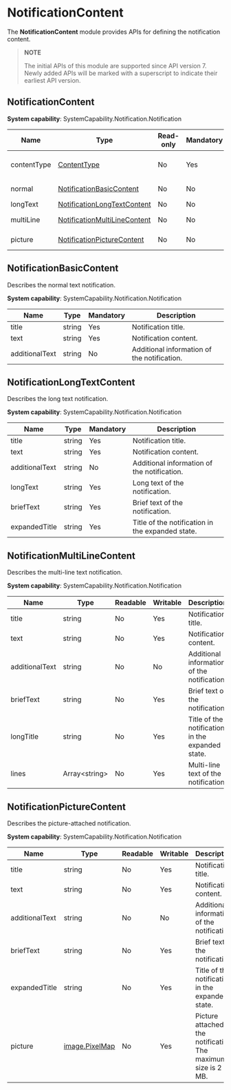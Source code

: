 # NotificationContent

The **NotificationContent** module provides APIs for defining the notification content.

> **NOTE**
>
> The initial APIs of this module are supported since API version 7. Newly added APIs will be marked with a superscript to indicate their earliest API version.

## NotificationContent

**System capability**: SystemCapability.Notification.Notification

| Name       | Type                                                        | Read-only| Mandatory| Description              |
| ----------- | ------------------------------------------------------------ | ---- | --- | ------------------ |
| contentType | [ContentType](./js-apis-notificationManager.md#contenttype)  | No | Yes | Notification content type.      |
| normal      | [NotificationBasicContent](#notificationbasiccontent)        | No | No | Normal text.  |
| longText    | [NotificationLongTextContent](#notificationlongtextcontent)  | No | No | Long text.|
| multiLine   | [NotificationMultiLineContent](#notificationmultilinecontent) | No | No | Multi-line text.  |
| picture     | [NotificationPictureContent](#notificationpicturecontent)    | No | No | Picture-attached.  |

## NotificationBasicContent

Describes the normal text notification.

**System capability**: SystemCapability.Notification.Notification

| Name          | Type  | Mandatory| Description                              |
| -------------- | ------ | ---- | ---------------------------------- |
| title          | string | Yes  | Notification title.                        |
| text           | string | Yes  | Notification content.                        |
| additionalText | string | No  | Additional information of the notification.|


## NotificationLongTextContent

Describes the long text notification.

**System capability**: SystemCapability.Notification.Notification

| Name          | Type  | Mandatory| Description                            |
| -------------- | ------ | --- | -------------------------------- |
| title          | string | Yes | Notification title.                        |
| text           | string | Yes | Notification content.                        |
| additionalText | string | No | Additional information of the notification.  |
| longText       | string | Yes | Long text of the notification.                    |
| briefText      | string | Yes | Brief text of the notification.  |
| expandedTitle  | string | Yes | Title of the notification in the expanded state.                |


## NotificationMultiLineContent

Describes the multi-line text notification.

**System capability**: SystemCapability.Notification.Notification

| Name          | Type           | Readable| Writable| Description                            |
| -------------- | --------------- | --- | --- | -------------------------------- |
| title          | string          | No | Yes | Notification title.                        |
| text           | string          | No | Yes | Notification content.                        |
| additionalText | string          | No | No | Additional information of the notification.|
| briefText      | string          | No | Yes | Brief text of the notification.|
| longTitle      | string          | No | Yes | Title of the notification in the expanded state.                |
| lines          | Array\<string\> | No | Yes | Multi-line text of the notification.                  |


## NotificationPictureContent

Describes the picture-attached notification.

**System capability**: SystemCapability.Notification.Notification

| Name          | Type          | Readable| Writable| Description         |
| -------------- | -------------- | ---- | --- |-------------|
| title          | string         | No | Yes | Notification title.      |
| text           | string         | No | Yes | Notification content.      |
| additionalText | string         | No | No | Additional information of the notification.|
| briefText      | string         | No | Yes | Brief text of the notification.|
| expandedTitle  | string         | No | Yes | Title of the notification in the expanded state.  |
| picture        | [image.PixelMap](js-apis-image.md#pixelmap7) | No | Yes | Picture attached to the notification. The maximum size is 2 MB. |
